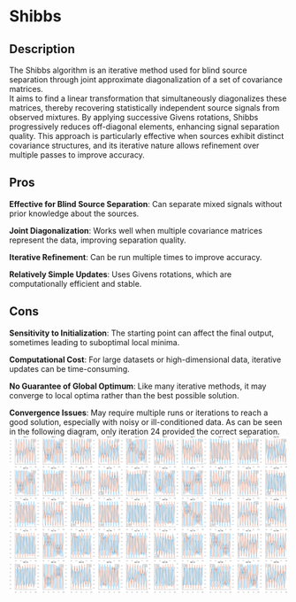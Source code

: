 # Shibbs
## Description
The Shibbs algorithm is an iterative method used for blind source separation through joint approximate diagonalization of a set of covariance matrices. \
It aims to find a linear transformation that simultaneously diagonalizes these matrices, thereby recovering statistically independent source signals from observed mixtures. By applying successive Givens rotations, Shibbs progressively reduces off-diagonal elements, enhancing signal separation quality. This approach is particularly effective when sources exhibit distinct covariance structures, and its iterative nature allows refinement over multiple passes to improve accuracy.

## Pros
**Effective for Blind Source Separation**: Can separate mixed signals without prior knowledge about the sources.

**Joint Diagonalization**: Works well when multiple covariance matrices represent the data, improving separation quality.

**Iterative Refinement**: Can be run multiple times to improve accuracy.

**Relatively Simple Updates**: Uses Givens rotations, which are computationally efficient and stable.

## Cons
**Sensitivity to Initialization**: The starting point can affect the final output, sometimes leading to suboptimal local minima.

**Computational Cost**: For large datasets or high-dimensional data, iterative updates can be time-consuming.

**No Guarantee of Global Optimum**: Like many iterative methods, it may converge to local optima rather than the best possible solution.

**Convergence Issues**: May require multiple runs or iterations to reach a good solution, especially with noisy or ill-conditioned data.
As can be seen in the following diagram, only iteration 24 provided the correct separation.
![Demonstration of convergence issue](media/plot_4.svg)
